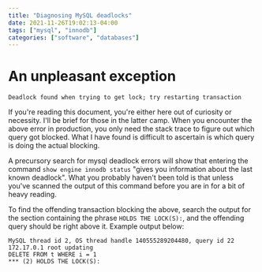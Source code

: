 ```yaml
---
title: "Diagnosing MySQL deadlocks"
date: 2021-11-26T19:02:13-04:00
tags: ["mysql", "innodb"]
categories: ["software", "databases"]
---
```


# An unpleasant exception

```
Deadlock found when trying to get lock; try restarting transaction
```

If you're reading this document, you're either here out of curiosity or necessity. I'll be brief for those in the latter camp. When you encounter the above error in production, you only need the stack trace to figure out which query got blocked. What I have found is difficult to ascertain is which query is doing the actual blocking.

A precursory search for mysql deadlock errors will show that entering the command `show engine innodb status` "gives you information about the last known deadlock". What you probably haven't been told is that unless you've scanned the output of this command before you are in for a bit of heavy reading.

To find the offending transaction blocking the above, search the output for the section containing the phrase `HOLDS THE LOCK(S):`, and the offending query should be right above it. Example output below:

```
MySQL thread id 2, OS thread handle 140555289204480, query id 22 172.17.0.1 root updating           
DELETE FROM t WHERE i = 1                                                                           
*** (2) HOLDS THE LOCK(S): 
```

